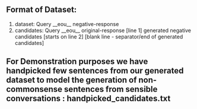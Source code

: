 ## Format of Dataset:

1. dataset: Query \_\_eou\_\_ negative-response
2. candidates: 
	Query \_\_eou\_\_ original-response [line 1]
	generated negative candidates [starts on line 2]
	[blank line - separator/end of generated candidates]
    
## For Demonstration purposes we have handpicked few sentences from our generated dataset to model the generation of non-commonsense sentences from sensible conversations : handpicked_candidates.txt
